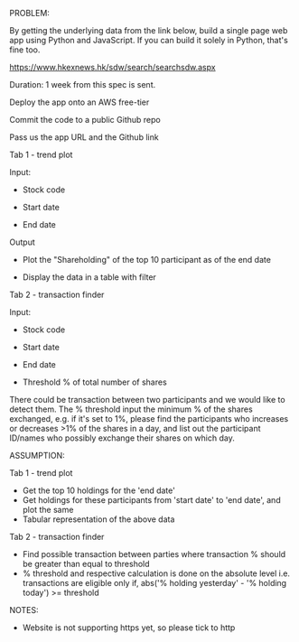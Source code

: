 PROBLEM:

By getting the underlying data from the link below, build a single page web app using Python and JavaScript. If you can build it solely in Python, that's fine too.

https://www.hkexnews.hk/sdw/search/searchsdw.aspx

Duration: 1 week from this spec is sent.

Deploy the app onto an AWS free-tier

Commit the code to a public Github repo

Pass us the app URL and the Github link

Tab 1 - trend plot

Input:

* Stock code

* Start date

* End date

Output

* Plot the "Shareholding" of the top 10 participant as of the end date

* Display the data in a table with filter

Tab 2 - transaction finder

Input:

* Stock code

* Start date

* End date

* Threshold % of total number of shares

There could be transaction between two participants and we would like to detect them. The % threshold input the minimum % of the shares exchanged, e.g. if it's set to 1%, please find the participants who increases or decreases >1% of the shares in a day, and list out the participant ID/names who possibly exchange their shares on which day.


ASSUMPTION:

Tab 1 - trend plot
* Get the top 10 holdings for the 'end date'
* Get holdings for these participants from 'start date' to 'end date', and plot the same
* Tabular representation of the above data

Tab 2 - transaction finder
* Find possible transaction between parties where transaction % should be greater than equal to threshold
* % threshold and respective calculation is done on the absolute level i.e. transactions are eligible only if,
abs('% holding yesterday' - '% holding today') >= threshold


NOTES:
* Website is not supporting https yet, so please tick to http

